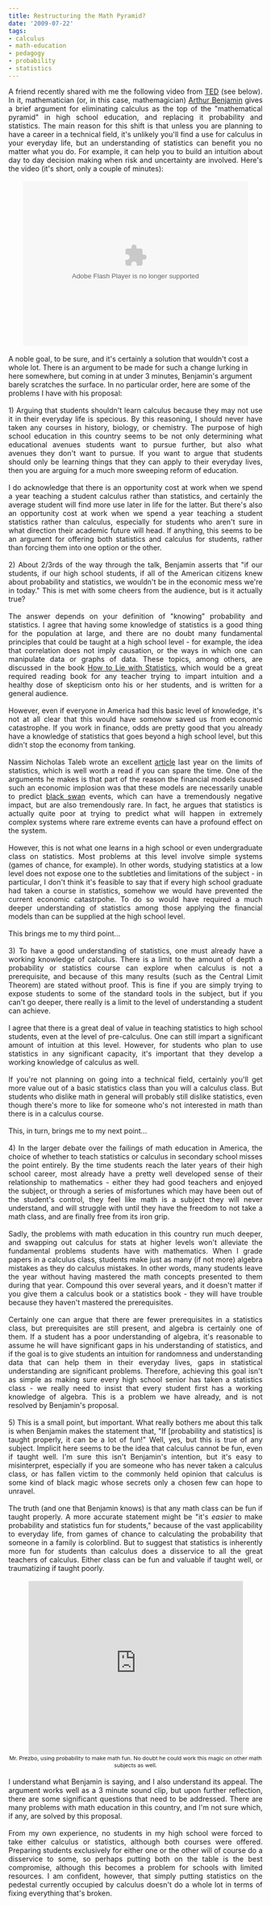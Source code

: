 ```yaml
---
title: Restructuring the Math Pyramid?
date: '2009-07-22'
tags:
- calculus
- math-education
- pedagogy
- probability
- statistics
---
```


<div style="text-align: justify;">A friend recently shared with me the following video from <a href="http://www.ted.com/">TED</a> (see below).  In it, mathematician (or, in this case, mathemagician) <a href="http://www.ted.com/speakers/arthur_benjamin.html">Arthur Benjamin</a> gives a brief argument for eliminating calculus as the top of the "mathematical pyramid" in high school education, and replacing it probability and statistics.  The main reason for this shift is that unless you are planning to have a career in a technical field, it's unlikely you'll find a use for calculus in your everyday life, but an understanding of statistics can benefit you no matter what you do.  For example, it can help you to build an intuition about day to day decision making when risk and uncertainty are involved.  Here's the video (it's short, only a couple of minutes):<br /></div><br /><center><object height="326" width="446"><param name="movie" value="http://video.ted.com/assets/player/swf/EmbedPlayer.swf"><param name="allowFullScreen" value="true"><param name="wmode" value="transparent"><param name="bgColor" value="#ffffff"> <param name="flashvars" value="vu=http://video.ted.com/talks/embed/ArthurBenjamin_2009-embed_high.flv&amp;su=http://images.ted.com/images/ted/tedindex/embed-posters/ArthurBenjamin-2009.embed_thumbnail.jpg&amp;vw=432&amp;vh=240&amp;ap=0&amp;ti=587"><embed src="http://video.ted.com/assets/player/swf/EmbedPlayer.swf" pluginspace="http://www.macromedia.com/go/getflashplayer" type="application/x-shockwave-flash" wmode="transparent" bgcolor="#ffffff" allowfullscreen="true" flashvars="vu=http://video.ted.com/talks/embed/ArthurBenjamin_2009-embed_high.flv&amp;su=http://images.ted.com/images/ted/tedindex/embed-posters/ArthurBenjamin-2009.embed_thumbnail.jpg&amp;vw=432&amp;vh=240&amp;ap=0&amp;ti=587" height="326" width="446"></embed></object></center><br />A noble goal, to be sure, and it's certainly a solution that wouldn't cost a whole lot.  There is an argument to be made for such a change lurking in here somewhere, but coming in at under 3 minutes, Benjamin's argument barely scratches the surface.  In no particular order, here are some of the problems I have with his proposal:<br /><div style="text-align: justify;"><br />1) Arguing that students shouldn't learn calculus because they may not use it in their everyday life is specious.  By this reasoning, I should never have taken any courses in history, biology, or chemistry.  The purpose of high school education in this country seems to be not only determining what educational avenues students want to pursue further, but also what avenues they don't want to pursue.  If you want to argue that students should only be learning things that they can apply to their everyday lives, then you are arguing for a much more sweeping reform of education.<br /><br />I do acknowledge that there is an opportunity cost at work when we spend a year teaching a student calculus rather than statistics, and certainly the average student will find more use later in life for the latter.  But there's also an opportunity cost at work when we spend a year teaching a student statistics rather than calculus, especially for students who aren't sure in what direction their academic future will head.  If anything, this seems to be an argument for offering both statistics and calculus for students, rather than forcing them into one option or the other.<br /><br />2) About 2/3rds of the way through the talk, Benjamin asserts that "if our students, if our high school students, if all of the American citizens knew about probability and statistics, we wouldn't be in the economic mess we're in today."  This is met with some cheers from the audience, but is it actually true?<br /><br />The answer depends on your definition of "knowing" probability and statistics.  I agree that having some knowledge of statistics is a good thing for the population at large, and there are no doubt many fundamental principles that could be taught at a high school level - for example, the idea that correlation does not imply causation, or the ways in which one can manipulate data or graphs of data.  These topics, among others, are discussed in the book <a href="http://www.amazon.com/How-Lie-Statistics-Darrell-Huff/dp/0393310728">How to Lie with Statistics</a>, which would be a great required reading book for any teacher trying to impart intuition and a healthy dose of skepticism onto his or her students, and is written for a general audience.<br /><br />However, even if everyone in America had this basic level of knowledge, it's not at all clear that this would have somehow saved us from economic catastrophe.  If you work in finance, odds are pretty good that you already have a knowledge of statistics that goes beyond a high school level, but this didn't stop the economy from tanking.<br /><br />Nassim Nicholas Taleb wrote an excellent <a href="http://www.edge.org/3rd_culture/taleb08/taleb08_index.html">article</a> last year on the limits of statistics, which is well worth a read if you can spare the time.  One of the arguments he makes is that part of the reason the financial models caused such an economic implosion was that these models are necessarily unable to predict <a href="http://en.wikipedia.org/wiki/Black_swan_theory">black swan</a> events, which can have a tremendously negative impact, but are also tremendously rare.  In fact, he argues that statistics is actually quite poor at trying to  predict what will happen in extremely complex systems where rare extreme events can have a profound effect on the system.<br /><br />However, this is not what one learns in a high school or even undergraduate class on statistics.  Most problems at this level involve simple systems (games of chance, for example).  In other words, studying statistics at a low level does not expose one to the subtleties and limitations of the subject - in particular, I don't think it's feasible to say that if every high school graduate had taken a course in statistics, somehow we would have prevented the current economic catastrpohe.  To do so would have required a much deeper understanding of statistics among those applying the financial models than can be supplied at the high school level.<br /><br />This brings me to my third point...<br /><br />3) To have a good understanding of statistics, one must already have a working knowledge of calculus.  There is a limit to the amount of depth a probability or statistics course can explore when calculus is not a prerequisite, and because of this many results (such as the Central Limit Theorem) are stated without proof.  This is fine if you are simply trying to expose students to some of the standard tools in the subject, but if you can't go deeper, there really is a limit to the level of understanding a student can achieve.<br /><br />I agree that there is a great deal of value in teaching statistics to high school students, even at the level of pre-calculus.  One can still impart a significant amount of intuition at this level.  However, for students who plan to use statistics in any significant capacity, it's important that they develop a working knowledge of calculus as well.<br /><br />If you're not planning on going into a technical field, certainly you'll get more value out of a basic statistics class than you will a calculus class.  But students who dislike math in general will probably still dislike statistics, even though there's more to like for someone who's not interested in math than there is in a calculus course.<br /><br />This, in turn, brings me to my next point...<br /><br />4) In the larger debate over the failings of math education in America, the choice of whether to teach statistics or calculus in secondary school misses the point entirely.  By the time students reach the later years of their high school career, most already have a pretty well developed sense of their relationship to mathematics - either they had good teachers and enjoyed the subject, or through a series of misfortunes which may have been out of the student's control, they feel like math is a subject they will never understand, and will struggle with until they have the freedom to not take a math class, and are finally free from its iron grip.<br /><br />Sadly, the problems with math education in this country run much deeper, and swapping out calculus for stats at higher levels won't alleviate the fundamental problems students have with mathematics.  When I grade papers in a calculus class, students make just as many (if not more) algebra mistakes as they do calculus mistakes.  In other words, many students leave the year without having mastered the math concepts presented to them during that year.  Compound this over several years, and it doesn't matter if you give them a calculus book or a statistics book - they will have trouble because they haven't mastered the prerequisites.<br /><br />Certainly one can argue that there are fewer prerequisites in a statistics class, but prerequisites are still present, and algebra is certainly one of them.  If a student has a poor understanding of algebra, it's reasonable to assume he will have significant gaps in his understanding of statistics, and if the goal is to give students an intuition for randomness and understanding data that can help them in their everyday lives, gaps in statistical understanding are significant problems.  Therefore, achieving this goal isn't as simple as making sure every high school senior has taken a statistics class - we really need to insist that every student first has a working knowledge of algebra.  This is a problem we have already, and is not resolved by Benjamin's proposal.<br /><br />5) This is a small point, but important.  What really bothers me about this talk is when Benjamin makes the statement that, "If [probability and statistics] is taught properly, it can be a lot of fun!"  Well, yes, but this is true of any subject.  Implicit here seems to be the idea that calculus cannot be fun, even if taught well.  I'm sure this isn't Benjamin's intention, but it's easy to misinterpret, especially if you are someone who has never taken a calculus class, or has fallen victim to the commonly held opinion that calculus is some kind of black magic whose secrets only a chosen few can hope to unravel.<br /><br />The truth (and one that Benjamin knows) is that any math class can be fun if taught properly.  A more accurate statement might be "it's <span style="font-style: italic;">easier</span> to make probability and statistics fun for students," because of the vast applicability to everyday life, from games of chance to calculating the probability that someone in a family is colorblind.  But to suggest that statistics is inherently more fun for students than calculus does a disservice to all the great teachers of calculus.  Either class can be fun and valuable if taught well, or traumatizing if taught poorly.<br /><br /><center><object height="344" width="425"><param name="movie" value="http://www.youtube.com/v/nJ3qw4McwO0&amp;hl=en&amp;fs=1&amp;"><param name="allowFullScreen" value="true"><param name="allowscriptaccess" value="always"><embed src="http://www.youtube.com/v/nJ3qw4McwO0&amp;hl=en&amp;fs=1&amp;" type="application/x-shockwave-flash" allowscriptaccess="always" allowfullscreen="true" height="344" width="425"></embed></object><br /><span style="font-size:78%;">Mr. Prezbo, using probability to make math fun.  No doubt he could work this magic on other math subjects as well.</span></center><br />I understand what Benjamin is saying, and I also understand its appeal.  The argument works well as a 3 minute sound clip, but upon further reflection, there are some significant questions that need to be addressed.  There are many problems with math education in this country, and I'm not sure which, if any, are solved by this proposal.<br /><br />From my own experience, no students in my high school were forced to take either calculus or statistics, although both courses were offered.  Preparing students exclusively for either one or the other will of course do a disservice to some, so perhaps putting both on the table is the best compromise, although this becomes a problem for schools with limited resources.  I am confident, however, that simply putting statistics on the pedestal currently occupied by calculus doesn't do a whole lot in terms of fixing everything that's broken.<br /></div>

